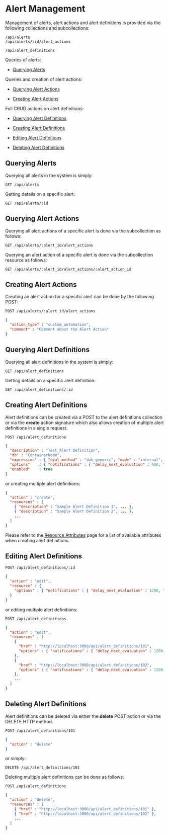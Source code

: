 # Alert Management

Management of alerts, alert actions and alert definitions is provided
via the following collections and subcollections:

``` data
/api/alerts
/api/alerts/:id/alert_actions

/api/alert_definitions
```

Queries of alerts:

  - [Querying Alerts](#querying-alerts)

Queries and creation of alert actions:

  - [Querying Alert Actions](#querying-alert-actions)

  - [Creating Alert Actions](#creating-alert-actions)

Full CRUD actions on alert definitions:

  - [Querying Alert Definitions](#querying-alert-definitions)

  - [Creating Alert Definitions](#creating-alert-definitions)

  - [Editing Alert Definitions](#editing-alert-definitions)

  - [Deleting Alert Definitions](#deleting-alert-definitions)

## Querying Alerts

Querying all alerts in the system is simply:

    GET /api/alerts

Getting details on a specific alert:

    GET /api/alerts/:id

## Querying Alert Actions

Querying all alert actions of a specific alert is done via the
subcollection as follows:

    GET /api/alerts/:alert_id/alert_actions

Querying an alert action of a specific alert is done via the
subcollection resource as follows:

    GET /api/alerts/:alert_id/alert_actions/:alert_action_id

## Creating Alert Actions

Creating an alert action for a specific alert can be done by the
following POST:

    POST /api/alerts/:alert_id/alert_actions

``` json
{
  "action_type" : "custom_automation",
  "comment" : "Comment about the Alert Action"
}
```

## Querying Alert Definitions

Querying all alert definitions in the system is simply:

    GET /api/alert_definitions

Getting details on a specific alert definition:

    GET /api/alert_definitions/:id

## Creating Alert Definitions

Alert definitions can be created via a POST to the alert definitions
collection or via the **create** action signature which also allows
creation of multiple alert definitions in a single request.

    POST /api/alert_definitions

``` json
{
  "description" : "Test Alert Definition",
  "db" : "ContainerNode",
  "expression" : { "eval_method" : "dwh_generic", "mode" : "internal", "options" : {} },
  "options"    : { "notifications" : { "delay_next_evaluation" : 600, "evm_event" : {} } },
  "enabled"    : true
}
```

or creating multiple alert definitions:

``` json
{
  "action" : "create",
  "resources" : [
    { "description" : "Sample Alert Definition 1", ... },
    { "description" : "Sample Alert Definition 2", ... },
    ...
  ]
}
```

<div class="note">

Please refer to the [Resource
Attributes](../appendices/resource_attributes.html#alert-definitions)
page for a list of available attributes when creating alert definitions.

</div>

## Editing Alert Definitions

    POST /api/alert_definitions/:id

``` json
{
  "action" : "edit",
  "resource" : {
    "options" : { "notifications" : { "delay_next_evaluation" : 1200, "evm:event" : {} } }
  }
}
```

or editing multiple alert definitions:

    POST /api/alert_definitions

``` json
{
  "action" : "edit",
  "resources" : [
    {
      "href" : "http://localhost:3000/api/alert_definitions/101",
      "options" : { "notifications" : { "delay_next_evaluation" : 1200, "evm:event" : {} } }
    },
    {
      "href" : "http://localhost:3000/api/alert_definitions/102",
      "options" : { "notifications" : { "delay_next_evaluation" : 1200, "evm:event" : {} } }
    },
    ...
  ]
}
```

## Deleting Alert Definitions

Alert definitions can be deleted via either the **delete** POST action
or via the DELETE HTTP method.

    POST /api/alert_definitions/101

``` json
{
  "action" : "delete"
}
```

or simply:

    DELETE /api/alert_definitions/101

Deleting multiple alert definitions can be done as follows:

    POST /api/alert_definitions

``` json
{
  "action" : "delete",
  "resources" : [
    { "href" : "http://localhost:3000/api/alert_definitions/101" },
    { "href" : "http://localhost:3000/api/alert_definitions/102" },
    ...
  ]
}
```
